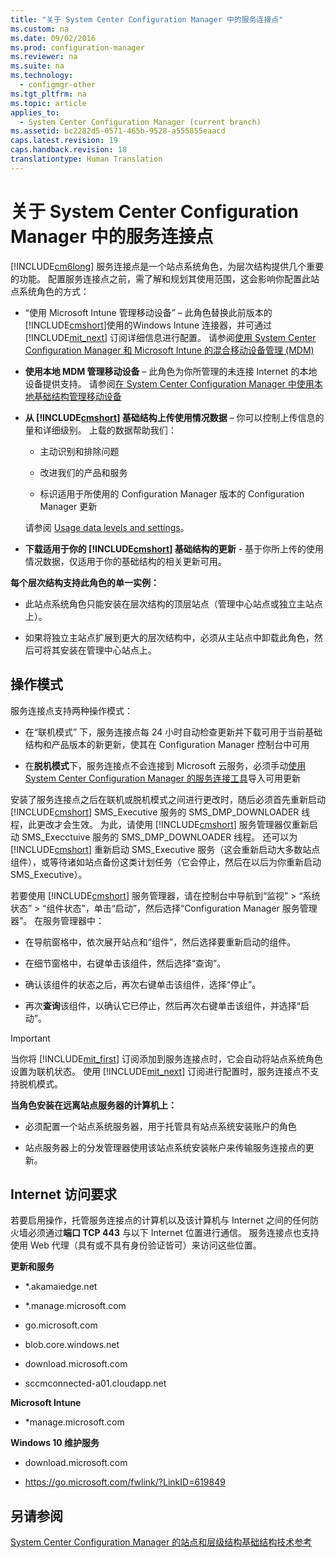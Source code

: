 ```yaml
---
title: "关于 System Center Configuration Manager 中的服务连接点"
ms.custom: na
ms.date: 09/02/2016
ms.prod: configuration-manager
ms.reviewer: na
ms.suite: na
ms.technology: 
  - configmgr-other
ms.tgt_pltfrm: na
ms.topic: article
applies_to: 
  - System Center Configuration Manager (current branch)
ms.assetid: bc2282d5-0571-465b-9528-a555855eaacd
caps.latest.revision: 19
caps.handback.revision: 18
translationtype: Human Translation
---
```

# 关于 System Center Configuration Manager 中的服务连接点
[!INCLUDE[cm6long](../LocTest/includes/cm6long_md.md)] 服务连接点是一个站点系统角色，为层次结构提供几个重要的功能。 配置服务连接点之前，需了解和规划其使用范围，这会影响你配置此站点系统角色的方式：  
  
-   “使用 Microsoft Intune 管理移动设备” – 此角色替换此前版本的 [!INCLUDE[cmshort](../LocTest/includes/cmshort_md.md)]使用的Windows Intune 连接器，并可通过 [!INCLUDE[mit_next](../LocTest/includes/mit_next_md.md)] 订阅详细信息进行配置。 请参阅[使用 System Center Configuration Manager 和 Microsoft Intune 的混合移动设备管理 (MDM)](../LocTest/Hybrid-mobile-device-management--MDM--with-System-Center-Configuration-Manager-and-Microsoft-Intune.md)  
  
-   **使用本地 MDM 管理移动设备** – 此角色为你所管理的未连接 Internet 的本地设备提供支持。 请参阅[在 System Center Configuration Manager 中使用本地基础结构管理移动设备](../LocTest/Manage-mobile-devices-with-on-premises-infrastructure-in-System-Center-Configuration-Manager.md)  
  
-   **从 [!INCLUDE[cmshort](../LocTest/includes/cmshort_md.md)] 基础结构上传使用情况数据** – 你可以控制上传信息的量和详细级别。 上载的数据帮助我们：  
  
    -   主动识别和排除问题  
  
    -   改进我们的产品和服务  
  
    -   标识适用于所使用的 Configuration Manager 版本的 Configuration Manager 更新  
  
     请参阅 [Usage data levels and settings](../LocTest/Reference-for-System-Center-Configuration-Manager-Setup.md#bkmk_usage)。  
  
-   **下载适用于你的 [!INCLUDE[cmshort](../LocTest/includes/cmshort_md.md)] 基础结构的更新** - 基于你所上传的使用情况数据，仅适用于你的基础结构的相关更新可用。  
  
 **每个层次结构支持此角色的单一实例：**  
  
-   此站点系统角色只能安装在层次结构的顶层站点（管理中心站点或独立主站点上）。  
  
-   如果将独立主站点扩展到更大的层次结构中，必须从主站点中卸载此角色，然后可将其安装在管理中心站点上。  
  
##  <a name="bkmk_modes"></a> 操作模式  
 服务连接点支持两种操作模式：  
  
-   在“联机模式” 下，服务连接点每 24 小时自动检查更新并下载可用于当前基础结构和产品版本的新更新，使其在 Configuration Manager 控制台中可用  
  
-   在**脱机模式**下，服务连接点不会连接到 Microsoft 云服务，必须手动[使用 System Center Configuration Manager 的服务连接工具](../LocTest/Use-the-Service-Connection-Tool-for-System-Center-Configuration-Manager.md)导入可用更新  
  
 安装了服务连接点之后在联机或脱机模式之间进行更改时，随后必须首先重新启动 [!INCLUDE[cmshort](../LocTest/includes/cmshort_md.md)] SMS_Executive 服务的 SMS_DMP_DOWNLOADER 线程，此更改才会生效。  为此，请使用 [!INCLUDE[cmshort](../LocTest/includes/cmshort_md.md)] 服务管理器仅重新启动 SMS_Execctuive 服务的 SMS_DMP_DOWNLOADER 线程。  还可以为 [!INCLUDE[cmshort](../LocTest/includes/cmshort_md.md)] 重新启动 SMS_Executive 服务（这会重新启动大多数站点组件），或等待诸如站点备份这类计划任务（它会停止，然后在以后为你重新启动 SMS_Executive）。  
  
 若要使用 [!INCLUDE[cmshort](../LocTest/includes/cmshort_md.md)] 服务管理器，请在控制台中导航到“监视” > “系统状态” > “组件状态”，单击“启动”，然后选择“Configuration Manager 服务管理器”。  在服务管理器中：  
  
-   在导航窗格中，依次展开站点和“组件”，然后选择要重新启动的组件。  
  
-   在细节窗格中，右键单击该组件，然后选择“查询”。  
  
-   确认该组件的状态之后，再次右键单击该组件，选择“停止”。  
  
-   再次**查询**该组件，以确认它已停止，然后再次右键单击该组件，并选择“启动”。  
  
> [!IMPORTANT]  
>  当你将  [!INCLUDE[mit_first](../LocTest/includes/mit_first_md.md)] 订阅添加到服务连接点时，它会自动将站点系统角色设置为联机状态。 使用 [!INCLUDE[mit_next](../LocTest/includes/mit_next_md.md)] 订阅进行配置时，服务连接点不支持脱机模式。  
  
 **当角色安装在远离站点服务器的计算机上：**  
  
-   必须配置一个站点系统服务器，用于托管具有站点系统安装账户的角色  
  
-   站点服务器上的分发管理器使用该站点系统安装帐户来传输服务连接点的更新。  
  
##  <a name="bkmk_urls"></a> Internet 访问要求  
 若要启用操作，托管服务连接点的计算机以及该计算机与 Internet 之间的任何防火墙必须通过**端口 TCP 443** 与以下 Internet 位置进行通信。 服务连接点也支持使用 Web 代理（具有或不具有身份验证皆可）来访问这些位置。  
  
 **更新和服务**  
  
-   *.akamaiedge.net  
  
-   *.manage.microsoft.com 

-   go.microsoft.com 
  
-   blob.core.windows.net  
  
-   download.microsoft.com  
  
-   sccmconnected-a01.cloudapp.net  
  
 **Microsoft Intune**  
  
-   *manage.microsoft.com  
  
 **Windows 10 维护服务**  
  
-   download.microsoft.com  
  
-   https://go.microsoft.com/fwlink/?LinkID=619849  
  
## 另请参阅  
 [System Center Configuration Manager 的站点和层级结构基础结构技术参考](../LocTest/Site-and-hierarchy-infrastructure-technical-reference-for-System-Center-Configuration-Manager.md)